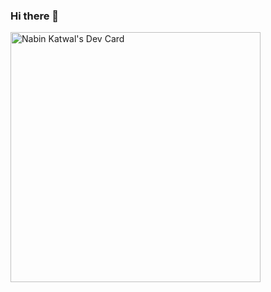 ### Hi there 👋

<a href="https://app.daily.dev/nabeenkatwal7"><img src="https://api.daily.dev/devcards/47a55d97e6c142af9862d44e7d2aea68.png?r=7ej" width="400" alt="Nabin Katwal's Dev Card"/></a>
<!--
**nabinkatwal7/nabinkatwal7** is a ✨ _special_ ✨ repository because its `README.md` (this file) appears on your GitHub profile.

Here are some ideas to get you started:

- 🔭 I’m currently working on ...
- 🌱 I’m currently learning ...
- 👯 I’m looking to collaborate on ...
- 🤔 I’m looking for help with ...
- 💬 Ask me about ...
- 📫 How to reach me: ...
- 😄 Pronouns: ...
- ⚡ Fun fact: ...
-->
